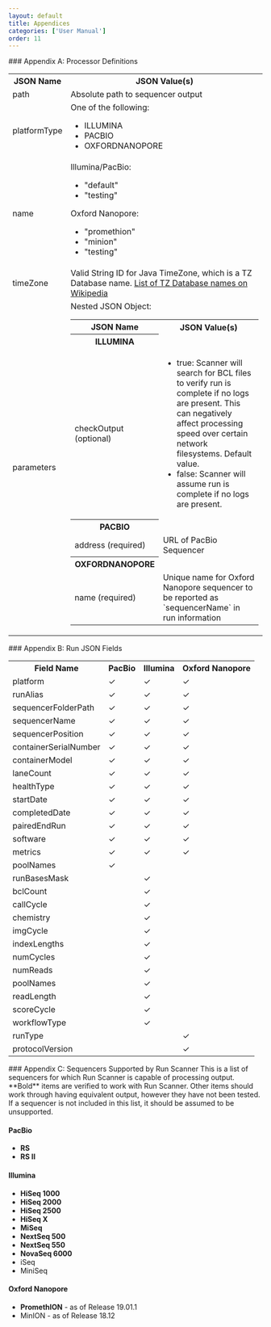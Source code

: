 ```yaml
---
layout: default
title: Appendices
categories: ['User Manual']
order: 11
---
```

<a id="A" />
### Appendix A: Processor Definitions
<table>
	<tr>
		<th>JSON Name</th>
		<th>JSON Value(s)</th>
	</tr>
	<tr>
		<td>path</td>
		<td>Absolute path to sequencer output</td>
	</tr>
	<tr>
		<td>platformType</td>
		<td>One of the following:
		<ul>
			<li>ILLUMINA</li>
			<li>PACBIO</li>
			<li>OXFORDNANOPORE</li>
		</ul></td>
	</tr>
	<tr>
		<td>name</td>
		<td>Illumina/PacBio:
		<ul>
			<li>"default"</li>
			<li>"testing"</li>
		</ul>
		Oxford Nanopore:
		<ul>
			<li>"promethion"</li>
			<li>"minion"</li>
			<li>"testing"</li>
		</ul></td>
	</tr>
	<tr>
		<td>timeZone</td>
		<td>Valid String ID for Java TimeZone, which is a TZ Database name. <a href="https://en.wikipedia.org/wiki/List_of_tz_database_time_zones#List">List of TZ Database names on Wikipedia</a></td>
	</tr>
	<tr>
		<td>parameters</td>
		<td>Nested JSON Object:
		<table>
			<tr>
				<th>JSON Name</th>
				<th>JSON Value(s)</th>
			</tr>
			<tr colspan="2">
				<th>ILLUMINA</th>
			</tr>
			<tr>
				<td>checkOutput (optional)</td>
				<td><ul>
					<li>true: Scanner will search for BCL files to verify run is complete if no logs are present. This can negatively affect processing speed over certain network filesystems. Default value.</li>
					<li>false: Scanner will assume run is complete if no logs are present.</li>
				</ul></td>
			</tr>
			<tr colspan="2">
				<th>PACBIO</th>
			</tr>
			<tr>
				<td>address (required)</td>
				<td>URL of PacBio Sequencer</td>
			</tr>
			<tr colspan="2">
				<th>OXFORDNANOPORE</th>
			</tr>
			<tr>
				<td>name (required)</td>
				<td>Unique name for Oxford Nanopore sequencer to be reported as `sequencerName` in run information</td>
			</tr>
		</table></td>
	</tr>
</table>


<a id="B" />
### Appendix B: Run JSON Fields
<!-- TODO: Convert this to explanations rather than checkmarks, esp bc they might vary in meaning b/w PromION and MinION -->
<table>
	<tr>
		<th>Field Name</th>
		<th>PacBio</th>
		<th>Illumina</th>
		<th>Oxford Nanopore</th>
	</tr>
	<tr>
		<td>platform</td>
		<td>✓</td>
		<td>✓</td>
		<td>✓</td>
	</tr>
	<tr>
		<td>runAlias</td>
		<td>✓</td>
		<td>✓</td>
		<td>✓</td>
	</tr>
	<tr>
		<td>sequencerFolderPath</td>
		<td>✓</td>
		<td>✓</td>
		<td>✓</td>
	</tr>
	<tr>
		<td>sequencerName</td>
		<td>✓</td>
		<td>✓</td>
		<td>✓</td>
	</tr>
	<tr>
		<td>sequencerPosition</td>
		<td>✓</td>
		<td>✓</td>
		<td>✓</td>
	</tr>
	<tr>
		<td>containerSerialNumber</td>
		<td>✓</td>
		<td>✓</td>
		<td>✓</td>
	</tr>
	<tr>
		<td>containerModel</td>
		<td>✓</td>
		<td>✓</td>
		<td>✓</td>
	</tr>
	<tr>
		<td>laneCount</td>
		<td>✓</td>
		<td>✓</td>
		<td>✓</td>
	</tr>
	<tr>
		<td>healthType</td>
		<td>✓</td>
		<td>✓</td>
		<td>✓</td>
	</tr>
	<tr>
		<td>startDate</td>
		<td>✓</td>
		<td>✓</td>
		<td>✓</td>
	</tr>
	<tr>
		<td>completedDate</td>
		<td>✓</td>
		<td>✓</td>
		<td>✓</td>
	</tr>
	<tr>
		<td>pairedEndRun</td>
		<td>✓</td>
		<td>✓</td>
		<td>✓</td>
	</tr>
	<tr>
		<td>software</td>
		<td>✓</td>
		<td>✓</td>
		<td>✓</td>
	</tr>
	<tr>
		<td>metrics</td>
		<td>✓</td>
		<td>✓</td>
		<td>✓</td>
	</tr>
	<tr>
		<td>poolNames</td>
		<td>✓</td>
		<td></td>
		<td></td>
	</tr>
	<tr>
		<td>runBasesMask</td>
		<td></td>
		<td>✓</td>
		<td></td>
	</tr>
	<tr>
		<td>bclCount</td>
		<td></td>
		<td>✓</td>
		<td></td>
	</tr>
	<tr>
		<td>callCycle</td>
		<td></td>
		<td>✓</td>
		<td></td>
	</tr>
	<tr>
		<td>chemistry</td>
		<td></td>
		<td>✓</td>
		<td></td>
	</tr>
	<tr>
		<td>imgCycle</td>
		<td></td>
		<td>✓</td>
		<td></td>
	</tr>
	<tr>
		<td>indexLengths</td>
		<td></td>
		<td>✓</td>
		<td></td>
	</tr>
	<tr>
		<td>numCycles</td>
		<td></td>
		<td>✓</td>
		<td></td>
	</tr>
	<tr>
		<td>numReads</td>
		<td></td>
		<td>✓</td>
		<td></td>
	</tr>
	<tr>
		<td>poolNames</td>
		<td></td>
		<td>✓</td>
		<td></td>
	</tr>
	<tr>
		<td>readLength</td>
		<td></td>
		<td>✓</td>
		<td></td>
	</tr>
	<tr>
		<td>scoreCycle</td>
		<td></td>
		<td>✓</td>
		<td></td>
	</tr>
	<tr>
		<td>workflowType</td>
		<td></td>
		<td>✓</td>
		<td></td>
	</tr>
	<tr>
		<td>runType</td>
		<td></td>
		<td></td>
		<td>✓</td>
	</tr>
	<tr>
		<td>protocolVersion</td>
		<td></td>
		<td></td>
		<td>✓</td>
	</tr>
</table>




<a id="C" />
### Appendix C: Sequencers Supported by Run Scanner
This is a list of sequencers for which Run Scanner is capable of processing output. 
**Bold** items are verified to work with Run Scanner. Other items should work through having equivalent output, however they have not been tested. 
If a sequencer is not included in this list, it should be assumed to be unsupported.

#### PacBio
* **RS**
* **RS II**

#### Illumina
* **HiSeq 1000**
* **HiSeq 2000**
* **HiSeq 2500**
* **HiSeq X**
* **MiSeq**
* **NextSeq 500**
* **NextSeq 550**
* **NovaSeq 6000**
* iSeq
* MiniSeq

#### Oxford Nanopore

* **PromethION** - as of Release 19.01.1
* MinION - as of Release 18.12
<!-- TODO: make minion bold when the RunProcessor for that is done -->
